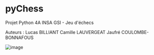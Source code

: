 # pyChess
Projet Python 4A INSA GSI - Jeu d'échecs

Auteurs :
Lucas BILLIANT
Camille LAUVERGEAT
Jaufré COULOMBE-BONNAFOUS

![image](https://user-images.githubusercontent.com/114352688/217222740-02b662d6-b967-4998-9d43-4ea8d05ffa56.png)

